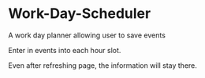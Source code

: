 # Work-Day-Scheduler
A work day planner allowing user to save events 

Enter in events into each hour slot. 

Even after refreshing page, the information will stay there. 